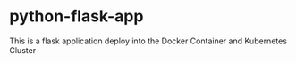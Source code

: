 # python-flask-app
This is a flask application deploy into the Docker Container and Kubernetes Cluster
